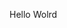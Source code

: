 Hello Wolrd


































































































































































































































































































































































































































































































































































































































































































































































































































































































































































































































































































































































































































































































































































































































































































































































































































































































































































































































































































































































































































































































































































































































































































































































































































































































































































































































































































































































































































































































































































































































































































































































































































































































































































































































































































































































































































































